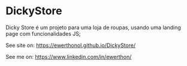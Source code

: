 # DickyStore

Dicky Store é um projeto para uma loja de roupas, usando uma landing page com funcionalidades JS;

See site on: https://ewerthonol.github.io/DickyStore/

See me on: https://www.linkedin.com/in/ewerthon/

